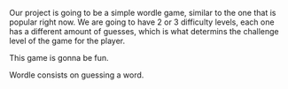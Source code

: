 Our project is going to be a simple wordle game, similar to the one that is 
popular right now. We are going to have 2 or 3 difficulty levels, each one has a different amount of guesses, which is what determins the challenge level of the game for the player.

This game is gonna be fun.

Wordle consists on guessing a word.

